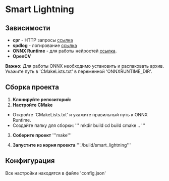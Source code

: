 # Smart Lightning 

## Зависимости
* **cpr** - HTTP запросы [ссылка](https://github.com/libcpr/cpr)
* **spdlog** - логирование [ссылка](https://github.com/gabime/spdlog)
* **ONNX Runtime** - для работы нейростей [ссылка](https://github.com/microsoft/onnxruntime/releases/download/v1.22.0/onnxruntime-linux-x64-1.22.0.tgz). 
* **OpenCV** 

**Важно:** Для работы ONNX необходимо установить и распаковать архив. Укажите путь в 'CMakeLists.txt' в переменной 'ONNXRUNTIME_DIR'.

## Сборка проекта

1. **Клонируйте репозиторий:**
2. **Настройте CMake**
* Откройте 'CMakeLists.txt' и укажите правильный путь к ONNX Runtime.
* Создайте папку для сборки:
    '''
    mkdir build
    cd build
    cmake ..
    '''

3. **Соберите проект**
 '''make'''

4. **Запустите из корня проекта**
 '''./build/smart_lightning'''

## Конфигурация
Все настройки находятся в файле 'config.json'
